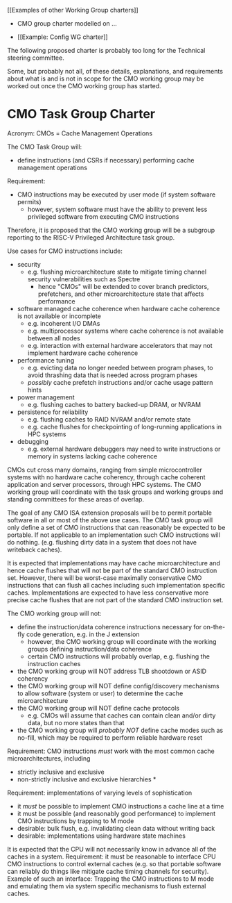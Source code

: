 [[Examples of other Working Group charters]]
- CMO group charter modelled on ...
* [[Example: Config WG charter]]


The following proposed charter is probably too long for the Technical steering committee.

Some, but probably not all, of these details, explanations, and requirements about what is and is not in scope for the CMO working group may be worked out once the CMO working group has started.


# CMO Task Group Charter

Acronym: CMOs = Cache Management Operations

The CMO Task Group will:
* define instructions (and CSRs if necessary) performing cache management operations


Requirement:
* CMO instructions may be executed by user mode (if system software permits)
  * however, system software must have the ability to prevent less privileged software from executing CMO instructions

Therefore, it is proposed that the CMO working group will be a subgroup reporting to the RISC-V Privileged Architecture task group.


Use cases for CMO instructions include:
* security
   * e.g. flushing microarchitecture state to mitigate timing channel security vulnerabilities such as Spectre
      * hence "CMOs" will be extended to cover branch predictors, prefetchers, and other microarchitecture state that affects performance
* software managed cache coherence when hardware cache coherence is not available or incomplete
   * e.g. incoherent I/O DMAs
   * e.g. multiprocessor systems where cache coherence is not available between all nodes
   * e.g. interaction with external hardware accelerators that may not implement hardware cache coherence
* performance tuning
   * e.g. evicting data no longer needed between program phases, to avoid thrashing data that is needed across program phases
   * *possibly* cache prefetch instructions and/or cache usage pattern hints
* power management
   * e.g. flushing caches to battery backed-up DRAM, or NVRAM
* persistence for reliability
   * e.g. flushing caches to RAID NVRAM and/or remote state
   * e.g. cache flushes for checkpointing of long-running applications in HPC systems
* debugging
   * e.g. external hardware debuggers may need to write instructions or memory in systems lacking cache coherence

CMOs cut cross many domains, ranging from simple microcontroller systems with no hardware cache coherency, 
through cache coherent application and server processors, through HPC systems.
The CMO working group will coordinate with the task groups and working groups and standing committees for these areas of overlap.

The goal of any CMO ISA extension proposals will be to permit portable software in all or most of the above use cases.
The CMO task group will only define a set of CMO instructions that can reasonably be expected to be portable.
If not applicable to an implementation such CMO instructions will do nothing. (e.g. flushing dirty data in a system that does not have writeback caches).

It is expected that implementations may have cache microarchitecture and hence cache flushes that will not be part of the standard CMO instruction set.
However, there will be worst-case maximally conservative CMO instructions that can flush all caches including such implementation specific caches.
Implementations are expected to have less conservative more precise cache flushes that are not part of the standard CMO instruction set.


The CMO working group will not:
* define the instruction/data coherence instructions necessary for on-the-fly code generation, e.g. in the J extension
   * however, the CMO working group  will coordinate with the working groups defining instruction/data coherence
   * certain CMO instructions will probably overlap, e.g. flushing the instruction caches
* the CMO working group will NOT address TLB shootdown or ASID coherency
* the CMO working group will NOT define config/discovery mechanisms to allow software (system or user) to determine the cache microarchitecture
* the CMO working group will NOT define cache protocols
   * e.g. CMOs will assume that caches can contain clean and/or dirty data, but no more states than that
* the CMO working group will *probably NOT* define cache modes such as no-fill, which may be required to perform reliable hardware reset

Requirement: CMO instructions *must* work with the most common cache microarchitectures, including
* strictly inclusive and exclusive
* non-strictly inclusive and exclusive hierarchies
  * 

Requirement: implementations of varying levels of sophistication
* it *must* be possible to implement  CMO instructions a cache line at a time
* it must be possible (and reasonably good performance) to implement CMO instructions by trapping to M mode
* desirable: bulk flush, e.g. invalidating clean data without writing back
* desirable: implementations using hardware state machines

It is expected that the CPU will not necessarily know in advance all of the caches in a system. Requirement: it must be reasonable to interface CPU CMO instructions to control external caches (e.g. so that portable software can reliably do things like mitigate cache timing channels for security). Example of such an interface: Trapping the CMO instructions to M mode and emulating them via system specific mechanisms to flush external caches.
